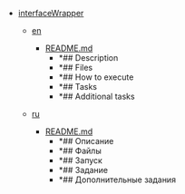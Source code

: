- <a href = "E:\Node_projects\Node_Way\ArchivTSH_2\ArhivTimur_2\InversionOfControl-master\interfaceWrapper\cat.interfaceWrapper\dir.interfaceWrapper.md">interfaceWrapper</a>
    - <a href = "E:\Node_projects\Node_Way\ArchivTSH_2\ArhivTimur_2\InversionOfControl-master\interfaceWrapper\en\cat.en\dir.en.md">en</a>
        - <a href = "E:\Node_projects\Node_Way\ArchivTSH_2\ArhivTimur_2\InversionOfControl-master\interfaceWrapper\en\README.md">README.md</a>
            - *## Description
            - *## Files
            - *## How to execute
            - *## Tasks
            - *## Additional tasks
    
    - <a href = "E:\Node_projects\Node_Way\ArchivTSH_2\ArhivTimur_2\InversionOfControl-master\interfaceWrapper\ru\cat.ru\dir.ru.md">ru</a>
        - <a href = "E:\Node_projects\Node_Way\ArchivTSH_2\ArhivTimur_2\InversionOfControl-master\interfaceWrapper\ru\README.md">README.md</a>
            - *## Описание
            - *## Файлы
            - *## Запуск
            - *## Задание
            - *## Дополнительные задания
    
